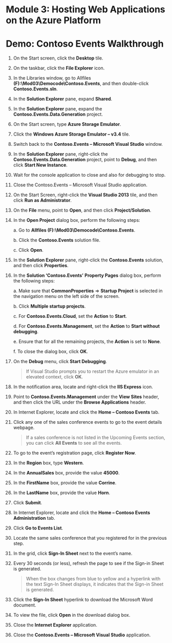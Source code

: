 # Module 3: Hosting Web Applications on the Azure Platform

# Demo: Contoso Events Walkthrough

1.  On the Start screen, click the **Desktop** tile.

1.  On the taskbar, click the **File Explorer** icon.

1.  In the Libraries window, go to Allfiles **(F):\\Mod03\\Democode\\Contoso.Events**, and then double-click **Contoso.Events.sln**.

1.  In the **Solution Explorer** pane, expand **Shared**. 

1.  In the **Solution Explorer** pane, expand the **Contoso.Events.Data.Generation** project.

1.  On the Start screen, type **Azure Storage Emulator**.

1.  Click the **Windows Azure Storage Emulator – v3.4** tile.

1.  Switch back to the **Contoso.Events – Microsoft Visual Studio** window.

1.  In the **Solution Explorer** pane, right-click the **Contoso.Events.Data.Generation** project, point to **Debug**, and then click **Start New Instance**.

1. Wait for the console application to close and also for debugging to stop.

1. Close the Contoso.Events – Microsoft Visual Studio application.

1. On the Start Screen, right-click the **Visual Studio 2013** tile, and then click **Run as Administrator**.

1. On the **File** menu, point to **Open**, and then click **Project/Solution**.

1. In the **Open Project** dialog box, perform the following steps:

	a.  Go to **Allfiles (F):\\Mod03\\Democode\\Contoso.Events**.

	b.  Click the **Contoso.Events** solution file.

	c.  Click **Open**.

1.  In the **Solution Explorer** pane, right-click the **Contoso.Events** solution, and then click **Properties**.

1.  In the **Solution ‘Contoso.Events’** **Property Pages** dialog box, perform the following steps:

	a.  Make sure that **CommonProperties** =&gt; **Startup Project** is selected in the navigation menu on the left side of the screen.

	b.  Click **Multiple startup projects**.

	c.  For **Contoso.Events.Cloud**, set the **Action** to **Start**.

	d.  For **Contoso.Events.Management**, set the **Action** to **Start without debugging**.

	e.  Ensure that for all the remaining projects, the **Action** is set to **None**.

	f.  To close the dialog box, click **OK**.

1.  On the **Debug** menu, click **Start Debugging**.

	> If Visual Studio prompts you to restart the Azure emulator in an elevated context, click **OK**.

1.  In the notification area, locate and right-click the **IIS Express** icon.

1.  Point to **Contoso.Events.Management** under the **View Sites** header, and then click the URL under the **Browse Applications** header.

1.  In Internet Explorer, locate and click the **Home – Contoso Events** tab.

1.  Click any one of the sales conference events to go to the event details webpage.

	> If a sales conference is not listed in the Upcoming Events section, you can click **All Events** to see all the events.

1.  To go to the event’s registration page, click **Register Now**.

1.  In the **Region** box, type **Western**.

1.  In the **AnnualSales** box, provide the value **45000**.

1.  In the **FirstName** box, provide the value **Corrine**.

1.  In the **LastName** box, provide the value **Horn**.

1.  Click **Submit**.

1.  In Internet Explorer, locate and click the **Home – Contoso Events Administration** tab.

1.  Click **Go to Events List**.

1.  Locate the same sales conference that you registered for in the previous step.

1. In the grid, click **Sign-In Sheet** next to the event’s name.

1. Every 30 seconds (or less), refresh the page to see if the Sign-in Sheet is generated.

	> When the box changes from blue to yellow and a hyperlink with the text Sign-In Sheet displays, it indicates that the Sign-in Sheet is generated.

1.  Click the **Sign-In Sheet** hyperlink to download the Microsoft Word document.

1.  To view the file, click **Open** in the download dialog box.

1.  Close the **Internet Explorer** application.

1.  Close the **Contoso.Events – Microsoft Visual Studio** application.
